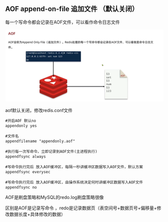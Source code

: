AOF append-on-file 追加文件 （默认关闭）
---
每一个写命令都会记录在AOF文件，可以看作命令日志文件

![img_5.png](img_5.png)

aof默认关闭，修改redis.conf文件

    #开启AOF 默认no
    appendonly yes

    #文件名
    appendfilename "appendonly.aof"

    #执行每一次写命令，立即记录到AOF文件(主进程执行)
    appendfsync always

    #写命令执行完后 放入AOF缓冲区，每隔一秒讲缓冲区数据写入AOF文件，默认方案
    appendfsync everysec

    #写命令执行完后 放入AOF缓冲区，由操作系统决定何时讲缓冲区数据写入AOF文件
    appendfsync no

AOF是刷盘策略和MySQL的redo.log刷盘策略很像

区别是AOF是记录写命令 ，redo是记录数据页（表空间号+数据页号+偏移量+修改数据长度+具体修改的数据）